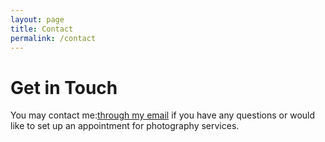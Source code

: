 ```yaml
---
layout: page
title: Contact
permalink: /contact
---
```


<h1><b>Get in Touch</b></h1>

You may contact me:[through my email](mailto:kathy.beyer.photographer@gmail.com) if you have any questions or would like to set up an appointment for photography services.
